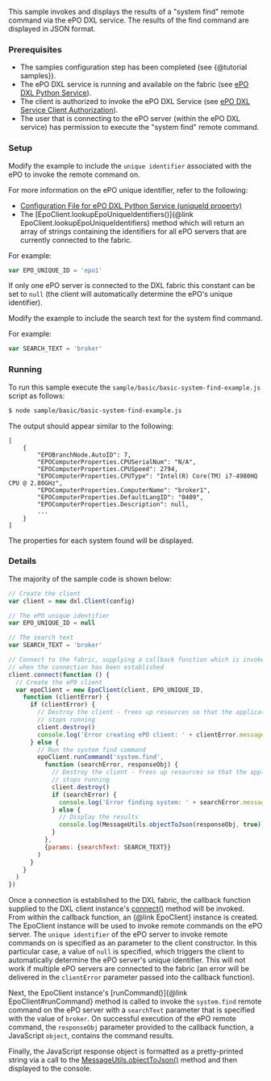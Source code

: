 This sample invokes and displays the results of a "system find" remote command
via the ePO DXL service. The results of the find command are displayed in JSON
format.

### Prerequisites

* The samples configuration step has been completed (see {@tutorial samples}).
* The ePO DXL service is running and available on the fabric (see
  [ePO DXL Python Service](https://github.com/opendxl/opendxl-epo-service-python)).
* The client is authorized to invoke the ePO DXL Service (see 
  [ePO DXL Service Client Authorization](https://opendxl.github.io/opendxl-epo-service-python/pydoc/authorization.html#client-authorization)).
* The user that is connecting to the ePO server (within the ePO DXL service)
  has permission to execute the "system find" remote command.

### Setup

Modify the example to include the `unique identifier` associated with the ePO
to invoke the remote command on.

For more information on the ePO unique identifier, refer to the following:

* [Configuration File for ePO DXL Python Service (uniqueId property)](https://opendxl.github.io/opendxl-epo-service-python/pydoc/configuration.html#dxl-service-configuration-file-dxleposervice-config>)
* The [EpoClient.lookupEpoUniqueIdentifiers()]{@link EpoClient.lookupEpoUniqueIdentifiers}
  method which will return an array of strings containing the identifiers for
  all ePO servers that are currently connected to the fabric.

For example:

```js
var EPO_UNIQUE_ID = 'epo1'
```

If only one ePO server is connected to the DXL fabric this constant can be
set to `null` (the client will automatically determine the ePO's unique
identifier).

Modify the example to include the search text for the system find command.

For example:

```js
var SEARCH_TEXT = 'broker'
```

### Running

To run this sample execute the ``sample/basic/basic-system-find-example.js``
script as follows:

```sh
$ node sample/basic/basic-system-find-example.js
```

The output should appear similar to the following:

```
[
    {
        "EPOBranchNode.AutoID": 7,
        "EPOComputerProperties.CPUSerialNum": "N/A",
        "EPOComputerProperties.CPUSpeed": 2794,
        "EPOComputerProperties.CPUType": "Intel(R) Core(TM) i7-4980HQ CPU @ 2.80GHz",
        "EPOComputerProperties.ComputerName": "broker1",
        "EPOComputerProperties.DefaultLangID": "0409",
        "EPOComputerProperties.Description": null,
        ...
    }
]
```

The properties for each system found will be displayed.

### Details

The majority of the sample code is shown below:

```js
// Create the client
var client = new dxl.Client(config)

// The ePO unique identifier
var EPO_UNIQUE_ID = null

// The search text
var SEARCH_TEXT = 'broker'

// Connect to the fabric, supplying a callback function which is invoked
// when the connection has been established
client.connect(function () {
  // Create the ePO client
  var epoClient = new EpoClient(client, EPO_UNIQUE_ID,
    function (clientError) {
      if (clientError) {
        // Destroy the client - frees up resources so that the application
        // stops running
        client.destroy()
        console.log('Error creating ePO client: ' + clientError.message)
      } else {
        // Run the system find command
        epoClient.runCommand('system.find',
          function (searchError, responseObj) {
            // Destroy the client - frees up resources so that the application
            // stops running
            client.destroy()
            if (searchError) {
              console.log('Error finding system: ' + searchError.message)
            } else {
              // Display the results
              console.log(MessageUtils.objectToJson(responseObj, true))
            }
          },
          {params: {searchText: SEARCH_TEXT}}
        )
      }
    }
  )
})
```

Once a connection is established to the DXL fabric, the callback function
supplied to the DXL client instance's
[connect()](https://opendxl.github.io/opendxl-client-javascript/jsdoc/Client.html#connect)
method will be invoked. From within the callback function, an {@link EpoClient}
instance is created. The EpoClient instance will be used to invoke remote
commands on the ePO server. The `unique identifier` of the ePO server to invoke
remote commands on is specified as an parameter to the client constructor. In
this particular case, a value of `null` is specified, which triggers the client
to automatically determine the ePO server's unique identifier. This will not
work if multiple ePO servers are connected to the fabric (an error will be
delivered in the `clientError` parameter passed into the callback function).

Next, the EpoClient instance's [runCommand()]{@link EpoClient#runCommand} method
is called to invoke the `system.find` remote command on the ePO server with a
`searchText` parameter that is specified with the value of `broker`. On
successful execution of the ePO remote command, the `responseObj` parameter
provided to the callback function, a JavaScript `object`, contains the command
results.

Finally, the JavaScript response object is formatted as a pretty-printed string
via a call to the
[MessageUtils.objectToJson()](https://opendxl.github.io/opendxl-bootstrap-javascript/jsdoc/module-MessageUtils.html#.jsonToObject)
method and then displayed to the console.
